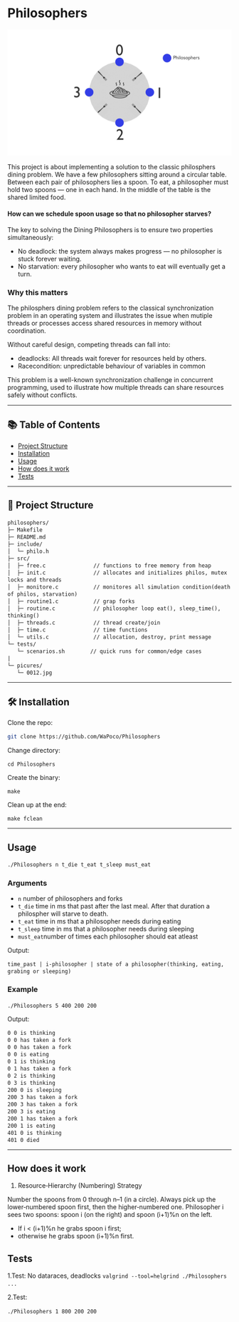 # Philosophers
![Philosophers Diagram](pictures/0010.jpg)

This project is about implementing a solution to the classic philosphers dining problem.
We have a few philosophers sitting around a circular table.
Between each pair of philosophers lies a spoon.
To eat, a philosopher must hold two spoons — one in each hand.
In the middle of the table is the shared limited food.

#### How can we schedule spoon usage so that no philosopher starves?

The key to solving the Dining Philosophers is to ensure two properties simultaneously:

- No deadlock: the system always makes progress — no philosopher is stuck forever waiting.
- No starvation: every philosopher who wants to eat will eventually get a turn.

### Why this matters

The philosphers dining problem refers to the classical synchronization problem in an operating system and illustrates the issue when mutiple threads or processes access shared resources in memory without coordination.

Without careful design, competing threads can fall into:
- deadlocks:  All threads wait forever for resources held by others.
- Racecondition: unpredictable behaviour of variables in common

This problem is a well-known synchronization challenge in concurrent programming, used to illustrate how multiple threads can share resources safely without conflicts.

---
## 📚 Table of Contents
- [Project Structure](#-project-structure)
- [Installation](#-Installation)
- [Usage](#-Usage)
- [How does it work](#-How-does-it-work)
- [Tests](#-Tests)
---
## 📂 Project Structure
```
philosophers/
├─ Makefile
├─ README.md
├─ include/
│  └─ philo.h
├─ src/
│  ├─ free.c               // functions to free memory from heap
│  ├─ init.c               // allocates and initializes philos, mutex locks and threads
│  ├─ monitore.c           // monitores all simulation condition(death of philos, starvation) 
│  ├─ routine1.c           // grap forks
│  ├─ routine.c            // philosopher loop eat(), sleep_time(), thinking()
│  ├─ threads.c            // thread create/join
│  ├─ time.c               // time functions
│  └─ utils.c              // allocation, destroy, print message
└─ tests/
   └─ scenarios.sh        // quick runs for common/edge cases
|
└─ picures/
   └─ 0012.jpg
```
---
## 🛠️ Installation
Clone the repo:
```bash
git clone https://github.com/WaPoco/Philosophers
```
Change directory:
```
cd Philosophers
```
Create the binary:
```
make
```
Clean up at the end:
```
make fclean
```
---
## Usage

```bash
./Philosophers n t_die t_eat t_sleep must_eat
```
### Arguments
- ```n```       number of philosophers and forks
- ```t_die```   time in ms that past after the last meal. After that duration a philospher will starve to death.
- ```t_eat```   time in ms that a philosopher needs during eating
- ```t_sleep``` time in ms that a philosopher needs during sleeping
- ```must_eat```number of times each philosopher should eat atleast

Output:
```
time_past | i-philosopher | state of a philosopher(thinking, eating, grabing or sleeping)
```
    
### Example
```./Philosophers 5 400 200 200```

Output:
```
0 0 is thinking
0 0 has taken a fork
0 0 has taken a fork
0 0 is eating
0 1 is thinking
0 1 has taken a fork
0 2 is thinking
0 3 is thinking
200 0 is sleeping
200 3 has taken a fork
200 3 has taken a fork
200 3 is eating
200 1 has taken a fork
200 1 is eating
401 0 is thinking
401 0 died
```
---
## How does it work

1. Resource‐Hierarchy (Numbering) Strategy

Number the spoons from 0 through n–1 (in a circle).
Always pick up the lower‐numbered spoon first, then the higher‐numbered one.
Philosopher i sees two spoons: spoon i (on the right) and spoon (i+1)%n on the left.
- If i < (i+1)%n he grabs spoon i first;
- otherwise he grabs spoon (i+1)%n first.
## Tests
1.Test: No dataraces, deadlocks
```valgrind --tool=helgrind ./Philosophers ...```

2.Test:

```./Philosophers 1 800 200 200```
